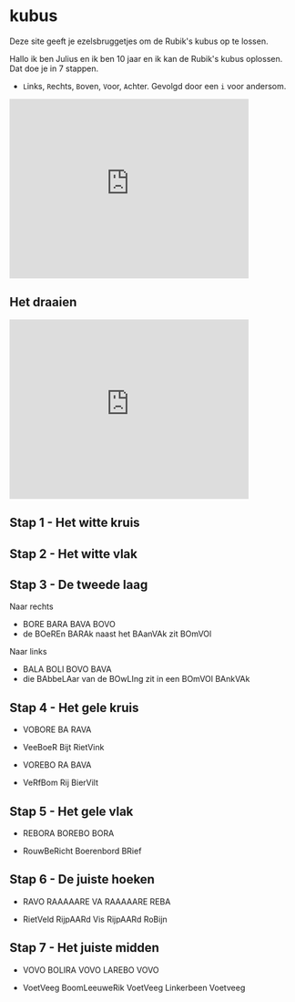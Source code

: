# kubus

Deze site geeft je ezelsbruggetjes om de Rubik's kubus op te lossen.

Hallo ik ben Julius en ik ben 10 jaar en ik kan de Rubik's kubus oplossen. Dat doe je in 7 stappen.

* `L`inks, `R`echts, `B`oven, `V`oor, `A`chter. Gevolgd door een `i` voor andersom.

<iframe width="420" height="315" src="http://www.youtube.com/embed/xBG-Y2lBTXY" frameborder="0" allowfullscreen></iframe>

## Het draaien

<iframe width="420" height="315" src="http://www.youtube.com/embed/fy0oMGS8EaQ" frameborder="0" allowfullscreen></iframe>

## Stap 1 - Het witte kruis

## Stap 2 - Het witte vlak

## Stap 3 - De tweede laag

Naar rechts
* BORE BARA BAVA BOVO
* de BOeREn BARAk naast het BAanVAk zit BOmVOl

Naar links
* BALA BOLI BOVO BAVA
* die BAbbeLAar van de BOwLIng zit in een BOmVOl BAnkVAk

## Stap 4 - Het gele kruis

* VOBORE BA RAVA
- VeeBoeR Bijt RietVink

* VOREBO RA BAVA
- VeRfBom Rij BierVilt

## Stap 5 - Het gele vlak

* REBORA BOREBO BORA
- RouwBeRicht Boerenbord BRief

## Stap 6 - De juiste hoeken

* RAVO RAAAAARE VA RAAAAARE REBA
- RietVeld RijpAARd Vis RijpAARd RoBijn

## Stap 7 - Het juiste midden

* VOVO BOLIRA VOVO LAREBO VOVO
- VoetVeeg BoomLeeuweRik  VoetVeeg Linkerbeen Voetveeg
